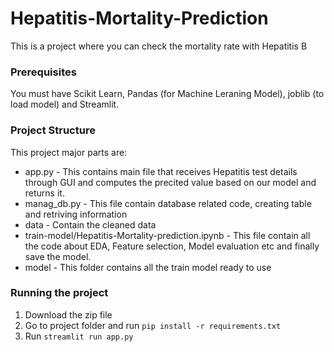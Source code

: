 # Hepatitis-Mortality-Prediction

This is a project where you can check the mortality rate with Hepatitis B

### Prerequisites
You must have Scikit Learn, Pandas (for Machine Leraning Model), joblib (to load model) and Streamlit.

### Project Structure
This project major parts are:

- app.py - This contains main file that receives Hepatitis test details through GUI and computes the precited value based on our model and returns it.
- manag_db.py - This file contain database related code, creating table and retriving information
- data - Contain the cleaned data
- train-model/Hepatitis-Mortality-prediction.ipynb - This file contain all the code about EDA, Feature selection, Model evaluation etc and finally save the model.
- model - This folder contains all the train model ready to use

### Running the project 
1. Download the zip file
2. Go to project folder and run `pip install -r requirements.txt`
3. Run `streamlit run app.py`
